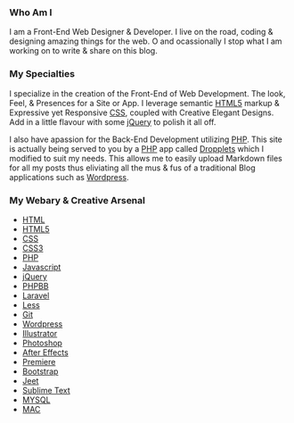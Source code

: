 ### Who Am I
I am a Front-End Web Designer & Developer. I live on the road, coding & designing amazing things for the web. O and ocassionally I stop what I am working on to write & share on this blog.

### My Specialties
I specialize in the creation of the Front-End of Web Development. The look, Feel, & Presences for a Site or App. I leverage semantic [HTML5][3] markup & Expressive yet Responsive [CSS][4], coupled with Creative Elegant Designs. Add in a little flavour with some [jQuery][5] to polish it all off.

I also have apassion for the Back-End Development utilizing [PHP][6]. This site is actually being served to you by a [PHP][6] app called [Dropplets][1] which I modified to suit my needs. This allows me to easily upload Markdown files for all my posts thus eliviating all the mus & fus of a traditional Blog applications such as [Wordpress][2].

### My Webary & Creative Arsenal
*	[HTML][3]
*	[HTML5][3]
*	[CSS][4]
*	[CSS3][4]
*	[PHP][6]
*	[Javascript][7]
*	[jQuery][5]
*	[PHPBB][8]
*	[Laravel][10]
*	[Less][9]
*	[Git][11]
*	[Wordpress][2]
*	[Illustrator][12]
*	[Photoshop][13]
*	[After Effects][14]
*	[Premiere][15]
*	[Bootstrap][16]
*	[Jeet][17]
*	[Sublime Text][18]
*	[MYSQL][19]
*	[MAC][20]

[1]: https://github.com/circa75/dropplets
[2]: http://wordpress.org/
[3]: http://www.w3.org/html/logo/index.html
[4]: http://www.w3.org/Style/CSS/
[5]: http://jquery.com/
[6]: http://php.net/
[7]: http://en.wikipedia.org/wiki/JavaScript
[8]: https://www.phpbb.com/
[9]: http://lesscss.org/
[10]: http://laravel.com/
[11]: http://git-scm.com/
[12]: http://www.photoshop.com/
[13]: http://www.adobe.com/products/illustrator.html
[14]: http://www.adobe.com/products/aftereffects.html
[15]: http://www.adobe.com/products/premiere.html
[16]: http://twitter.github.io/bootstrap/
[17]: http://jeetframework.com/
[18]: http://www.sublimetext.com/2
[19]: http://www.mysql.com/
[20]: http://www.apple.com







